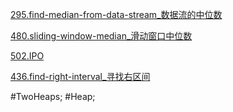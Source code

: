 
[295.find-median-from-data-stream_数据流的中位数](<leetcode/295.find-median-from-data-stream_数据流的中位数.md>)

[480.sliding-window-median_滑动窗口中位数](<leetcode/480.sliding-window-median_滑动窗口中位数.md>)

[502.IPO](<leetcode/502.ipo.md>)

[436.find-right-interval_寻找右区间](<leetcode/436.find-right-interval_寻找右区间.md>)

#TwoHeaps; #Heap;
